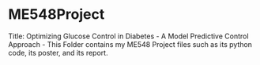 # ME548Project
Title: Optimizing Glucose Control in Diabetes - A Model Predictive Control Approach - This Folder contains my ME548 Project files such as its python code, its poster, and its report.
